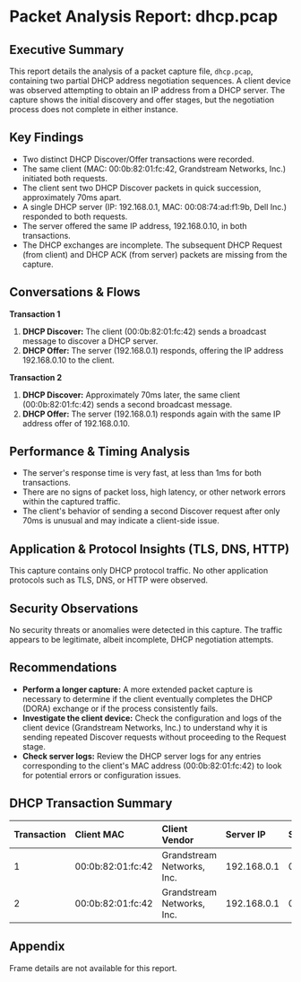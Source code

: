 # Packet Analysis Report: dhcp.pcap

## Executive Summary
This report details the analysis of a packet capture file, `dhcp.pcap`, containing two partial DHCP address negotiation sequences. A client device was observed attempting to obtain an IP address from a DHCP server. The capture shows the initial discovery and offer stages, but the negotiation process does not complete in either instance.

## Key Findings
- Two distinct DHCP Discover/Offer transactions were recorded.
- The same client (MAC: 00:0b:82:01:fc:42, Grandstream Networks, Inc.) initiated both requests.
- The client sent two DHCP Discover packets in quick succession, approximately 70ms apart.
- A single DHCP server (IP: 192.168.0.1, MAC: 00:08:74:ad:f1:9b, Dell Inc.) responded to both requests.
- The server offered the same IP address, 192.168.0.10, in both transactions.
- The DHCP exchanges are incomplete. The subsequent DHCP Request (from client) and DHCP ACK (from server) packets are missing from the capture.

## Conversations & Flows

**Transaction 1**
1.  **DHCP Discover:** The client (00:0b:82:01:fc:42) sends a broadcast message to discover a DHCP server.
2.  **DHCP Offer:** The server (192.168.0.1) responds, offering the IP address 192.168.0.10 to the client.

**Transaction 2**
1.  **DHCP Discover:** Approximately 70ms later, the same client (00:0b:82:01:fc:42) sends a second broadcast message.
2.  **DHCP Offer:** The server (192.168.0.1) responds again with the same IP address offer of 192.168.0.10.

## Performance & Timing Analysis
- The server's response time is very fast, at less than 1ms for both transactions.
- There are no signs of packet loss, high latency, or other network errors within the captured traffic.
- The client's behavior of sending a second Discover request after only 70ms is unusual and may indicate a client-side issue.

## Application & Protocol Insights (TLS, DNS, HTTP)
This capture contains only DHCP protocol traffic. No other application protocols such as TLS, DNS, or HTTP were observed.

## Security Observations
No security threats or anomalies were detected in this capture. The traffic appears to be legitimate, albeit incomplete, DHCP negotiation attempts.

## Recommendations
- **Perform a longer capture:** A more extended packet capture is necessary to determine if the client eventually completes the DHCP (DORA) exchange or if the process consistently fails.
- **Investigate the client device:** Check the configuration and logs of the client device (Grandstream Networks, Inc.) to understand why it is sending repeated Discover requests without proceeding to the Request stage.
- **Check server logs:** Review the DHCP server logs for any entries corresponding to the client's MAC address (00:0b:82:01:fc:42) to look for potential errors or configuration issues.

## DHCP Transaction Summary

| Transaction | Client MAC | Client Vendor | Server IP | Server MAC | Server Vendor | Offered IP | Status |
| :--- | :--- | :--- | :--- | :--- | :--- | :--- | :--- |
| 1 | 00:0b:82:01:fc:42 | Grandstream Networks, Inc. | 192.168.0.1 | 00:08:74:ad:f1:9b | Dell Inc. | 192.168.0.10 | Incomplete |
| 2 | 00:0b:82:01:fc:42 | Grandstream Networks, Inc. | 192.168.0.1 | 00:08:74:ad:f1:9b | Dell Inc. | 192.168.0.10 | Incomplete |

## Appendix

Frame details are not available for this report.
